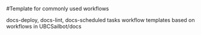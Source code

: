 #Template for commonly used workflows

docs-deploy, docs-lint, docs-scheduled tasks workflow templates based on workflows in UBCSailbot/docs 